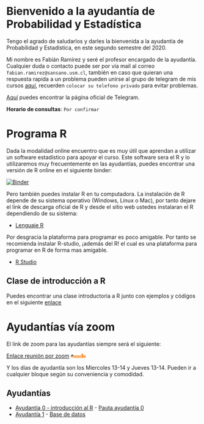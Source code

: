 # Bienvenido a la ayudantía de Probabilidad y Estadística

Tengo el agrado de saludarlos y darles la bienvenida a la ayudantía de Probabilidad y Estadística, en este segundo semestre del 2020. 

Mi nombre es Fabián Ramírez y seré el profesor encargado de la ayudantía. Cualquier duda o contacto puede ser por vía mail al correo `fabian.ramirez@sansano.usm.cl`, también en caso que quieran una respuesta rapida a un problema pueden unirse al grupo de telegram de mis cursos [aquí](https://t.me/joinchat/ObaYLhxzdY08zyWqJJEK9A), recuerden `colocar su telefono privado` para evitar problemas.

[Aquí](https://desktop.telegram.org/) puedes encontrar la página oficial de Telegram.

**Horario de consultas**: `Por confirmar`

# Programa R

Dada la modalidad online encuentro que es muy útil que aprendan a utilizar un software estadístico para apoyar el curso. Este software sera el R y lo utilizaremos muy frecuentemente en las ayudantías, puedes encontrar una versión de R online en el siguiente binder:

 [![Binder](https://mybinder.org/badge_logo.svg)](https://mybinder.org/v2/gh/fabimath/LEC-PYE/master?urlpath=lab)

Pero también puedes instalar R en tu computadora. La instalación de R depende de su sistema operativo (Windows, Linux o Mac), por tanto dejare el link de descarga oficial de R y desde el sitio web ustedes instalaran el R dependiendo de su sistema:

* [Lenguaje R](https://cran.dcc.uchile.cl/)

Por desgracia la plataforma para programar es poco amigable. Por tanto se recomienda instalar R-studio, ¡además del R! el cual es una plataforma para programar en R de forma mas amigable.

* [R Studio](https://rstudio.com/products/rstudio/download/)

## Clase de introducción a R

Puedes encontrar una clase introductoria a R junto con ejemplos y códigos en el siguiente [enlace](https://github.com/Fabimath/mat044/blob/master/ay1/intro_R.ipynb)

# Ayudantías vía zoom

El link de zoom para las ayudantías siempre será el siguiente:
 
[Enlace reunión por zoom](https://zoom.us/j/9103103763) <img src="moodle_logo.svg" alt="drawing" width="40"/>

Y los días de ayudantía son los Miercoles 13-14 y Jueves 13-14. Pueden ir a cualquier bloque según su conveniencia y comodidad.

## Ayudantías 

* [Ayudantía 0 - introducción al R](https://youtu.be/9T06_Qc2u1c) - [Pauta ayudantía 0](ay0/clase0.pdf)
* [Ayudantía 1](ay1/main.pdf) - [Base de datos](ay1/pokemon.csv)